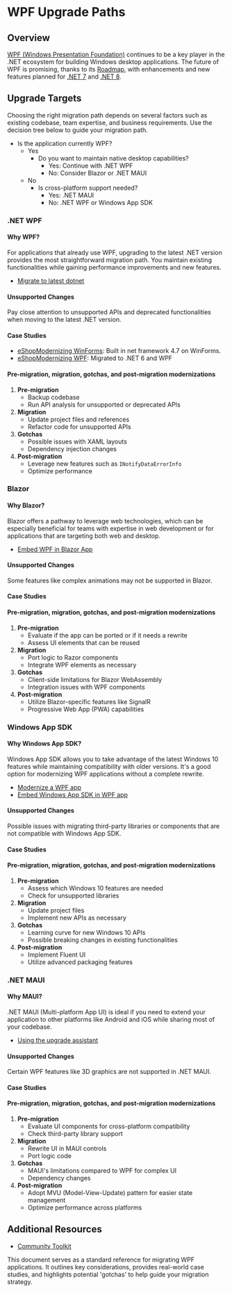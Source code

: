 # WPF Upgrade Paths

## Overview

[WPF (Windows Presentation Foundation)](https://learn.microsoft.com/en-us/dotnet/desktop/wpf/?view=netdesktop-7.0) continues to be a key player in the .NET ecosystem for building Windows desktop applications. The future of WPF is promising, thanks to its [Roadmap](https://github.com/dotnet/wpf/blob/main/roadmap.md), with enhancements and new features planned for [.NET 7](https://devblogs.microsoft.com/dotnet/wpf-on-dotnet-7/) and [.NET 8](https://devblogs.microsoft.com/dotnet/wpf-file-dialog-improvements-in-dotnet-8/).

## Upgrade Targets

Choosing the right migration path depends on several factors such as existing codebase, team expertise, and business requirements. Use the decision tree below to guide your migration path.

- Is the application currently WPF?
  - Yes
    - Do you want to maintain native desktop capabilities?
      - Yes: Continue with .NET WPF
      - No: Consider Blazor or .NET MAUI
  - No
    - Is cross-platform support needed?
      - Yes: .NET MAUI
      - No: .NET WPF or Windows App SDK

### .NET WPF

#### Why WPF?

For applications that already use WPF, upgrading to the latest .NET version provides the most straightforward migration path. You maintain existing functionalities while gaining performance improvements and new features.

- [Migrate to latest dotnet](https://learn.microsoft.com/en-us/dotnet/architecture/modernize-desktop/example-migration)

#### Unsupported Changes

Pay close attention to unsupported APIs and deprecated functionalities when moving to the latest .NET version.

#### Case Studies

- [eShopModernizing WinForms](https://github.com/dotnet-architecture/eShopModernizing/tree/main/eShopLegacyNTier/src/eShopWinForms): Built in net framework 4.7 on WinForms.
- [eShopModernizing WPF](https://github.com/dotnet-architecture/eShopModernizing/tree/main/eShopModernizedNTier/src/eShopWinForms): Migrated to .NET 6 and WPF

#### Pre-migration, migration, gotchas, and post-migration modernizations

1. **Pre-migration**
    - Backup codebase
    - Run API analysis for unsupported or deprecated APIs
2. **Migration**
    - Update project files and references
    - Refactor code for unsupported APIs
3. **Gotchas**
    - Possible issues with XAML layouts
    - Dependency injection changes
4. **Post-migration**
    - Leverage new features such as `INotifyDataErrorInfo`
    - Optimize performance

### Blazor

#### Why Blazor?

Blazor offers a pathway to leverage web technologies, which can be especially beneficial for teams with expertise in web development or for applications that are targeting both web and desktop.

- [Embed WPF in Blazor App](https://learn.microsoft.com/en-us/aspnet/core/blazor/hybrid/tutorials/wpf?view=aspnetcore-7.0)

#### Unsupported Changes

Some features like complex animations may not be supported in Blazor.

#### Case Studies

#### Pre-migration, migration, gotchas, and post-migration modernizations

1. **Pre-migration**
    - Evaluate if the app can be ported or if it needs a rewrite
    - Assess UI elements that can be reused
2. **Migration**
    - Port logic to Razor components
    - Integrate WPF elements as necessary
3. **Gotchas**
    - Client-side limitations for Blazor WebAssembly
    - Integration issues with WPF components
4. **Post-migration**
    - Utilize Blazor-specific features like SignalR
    - Progressive Web App (PWA) capabilities

### Windows App SDK

#### Why Windows App SDK?

Windows App SDK allows you to take advantage of the latest Windows 10 features while maintaining compatibility with older versions. It's a good option for modernizing WPF applications without a complete rewrite.

- [Modernize a WPF app](https://learn.microsoft.com/en-us/windows/apps/desktop/modernize/modernize-wpf-tutorial)
- [Embed Windows App SDK in WPF app](https://learn.microsoft.com/en-us/windows/apps/windows-app-sdk/wpf-plus-winappsdk)

#### Unsupported Changes

Possible issues with migrating third-party libraries or components that are not compatible with Windows App SDK.

#### Case Studies

#### Pre-migration, migration, gotchas, and post-migration modernizations

1. **Pre-migration**
    - Assess which Windows 10 features are needed
    - Check for unsupported libraries
2. **Migration**
    - Update project files
    - Implement new APIs as necessary
3. **Gotchas**
    - Learning curve for new Windows 10 APIs
    - Possible breaking changes in existing functionalities
4. **Post-migration**
    - Implement Fluent UI
    - Utilize advanced packaging features

### .NET MAUI

#### Why MAUI?

.NET MAUI (Multi-platform App UI) is ideal if you need to extend your application to other platforms like Android and iOS while sharing most of your codebase.

- [Using the upgrade assistant](https://learn.microsoft.com/en-us/windows/apps/windows-app-sdk/migrate-to-windows-app-sdk/upgrade-assistant)

#### Unsupported Changes

Certain WPF features like 3D graphics are not supported in .NET MAUI.

#### Case Studies

#### Pre-migration, migration, gotchas, and post-migration modernizations

1. **Pre-migration**
    - Evaluate UI components for cross-platform compatibility
    - Check third-party library support
2. **Migration**
    - Rewrite UI in MAUI controls
    - Port logic code
3. **Gotchas**
    - MAUI's limitations compared to WPF for complex UI
    - Dependency changes
4. **Post-migration**
    - Adopt MVU (Model-View-Update) pattern for easier state management
    - Optimize performance across platforms

## Additional Resources

- [Community Toolkit](https://learn.microsoft.com/en-us/dotnet/communitytoolkit/introduction)

This document serves as a standard reference for migrating WPF applications. It outlines key considerations, provides real-world case studies, and highlights potential 'gotchas' to help guide your migration strategy.
